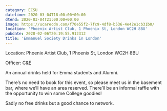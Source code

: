 ```yaml
---
category: ECSU
datetime: 2020-03-04T18:00:00+00:00
dtend: 2020-03-04T21:00:00+00:00
image: https://ucarecdn.com/f70e55f2-7fc9-4df8-b536-4e42e1cb31b0/
location: 'Phoenix Artist Club, 1 Phoenix St, London WC2H 8BU'
pubdate: 2020-02-06T20:19:55.912312
title: 'Emmanuel Society Drinks in London'
---
```

Location: Phoenix Artist Club, 1 Phoenix St, London WC2H 8BU

Officer: C&E

An annual drinks held for Emma students and Alumni.

There’s no need to book for this event, so please meet us in the basement bar, where we’ll have an area reserved. There’ll be an informal raffle with the opportunity to win some College goodies!

Sadly no free drinks but a good chance to network.

